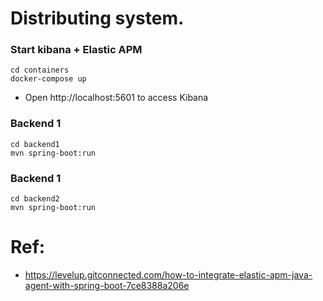# Distributing system.

### Start kibana + Elastic APM
```
cd containers
docker-compose up
```
 - Open http://localhost:5601 to access Kibana
### Backend 1
```
cd backend1
mvn spring-boot:run
```

### Backend 1
```
cd backend2
mvn spring-boot:run
```

# Ref:
- https://levelup.gitconnected.com/how-to-integrate-elastic-apm-java-agent-with-spring-boot-7ce8388a206e